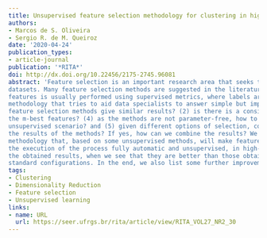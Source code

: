 ```yaml
---
title: Unsupervised feature selection methodology for clustering in high dimensionality datasets
authors:
- Marcos de S. Oliveira
- Sergio R. de M. Queiroz
date: '2020-04-24'
publication_types:
- article-journal
publication: '*RITA*'
doi: http://dx.doi.org/10.22456/2175-2745.96081
abstract: 'Feature selection is an important research area that seeks to eliminate unwanted features from
datasets. Many feature selection methods are suggested in the literature, but the evaluation of the best set of
features is usually performed using supervised metrics, where labels are required. In this work we propose a
methodology that tries to aid data specialists to answer simple but important questions, such as: (1) do current
feature selection methods give similar results? (2) is there is a consistently better method ? (3) how to select
the m-best features? (4) as the methods are not parameter-free, how to choose the best parameters in the
unsupervised scenario? and (5) given different options of selection, could we get better results if we fusion
the results of the methods? If yes, how can we combine the results? We analyze these issues and propose a
methodology that, based on some unsupervised methods, will make feature selection using strategies that turn
the execution of the process fully automatic and unsupervised, in high-dimensional datasets. After, we evaluate
the obtained results, when we see that they are better than those obtained by using the selection methods at
standard configurations. In the end, we also list some further improvements that can be made in future works.'
tags:
- Clustering
- Dimensionality Reduction
- Feature selection
- Unsupervised learning
links:
- name: URL
  url: https://seer.ufrgs.br/rita/article/view/RITA_VOL27_NR2_30
---
```


